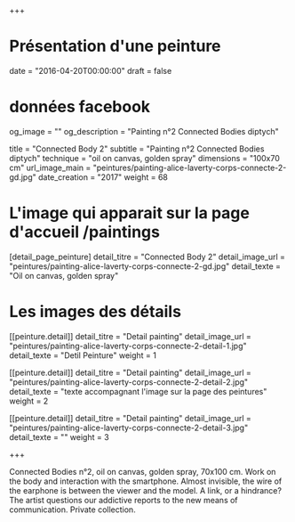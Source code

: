 +++
# Présentation d'une peinture
date = "2016-04-20T00:00:00"
draft = false

# données facebook
og_image = ""
og_description = "Painting n°2 Connected Bodies diptych"

title = "Connected Body  2"
subtitle = "Painting n°2 Connected Bodies diptych"
technique = "oil on canvas, golden spray"
dimensions = "100x70 cm"
url_image_main = "peintures/painting-alice-laverty-corps-connecte-2-gd.jpg"
date_creation = "2017"
weight = 68

# L'image qui apparait sur la page d'accueil /paintings
[detail_page_peinture]
detail_titre = "Connected Body 2"
detail_image_url = "peintures/painting-alice-laverty-corps-connecte-2-gd.jpg"
detail_texte = "Oil on canvas, golden spray"

# Les images des détails
[[peinture.detail]]
detail_titre = "Detail painting"
detail_image_url = "peintures/painting-alice-laverty-corps-connecte-2-detail-1.jpg"
detail_texte = "Detil Peinture"
weight = 1

[[peinture.detail]]
detail_titre = "Detail painting"
detail_image_url = "peintures/painting-alice-laverty-corps-connecte-2-detail-2.jpg"
detail_texte = "texte accompagnant l'image sur la page des peintures"
weight = 2

[[peinture.detail]]
detail_titre = "Detail painting"
detail_image_url = "peintures/painting-alice-laverty-corps-connecte-2-detail-3.jpg"
detail_texte = ""
weight = 3

+++

Connected Bodies n°2, oil on canvas, golden spray, 70x100 cm. Work on the body and interaction with the smartphone. Almost invisible, the wire of the earphone is between the viewer and the model. A link, or a hindrance? The artist questions our addictive reports to the new means of communication.
Private collection.
